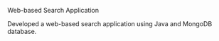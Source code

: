 Web-based Search Application

Developed a web-based search application using Java and MongoDB database. 
